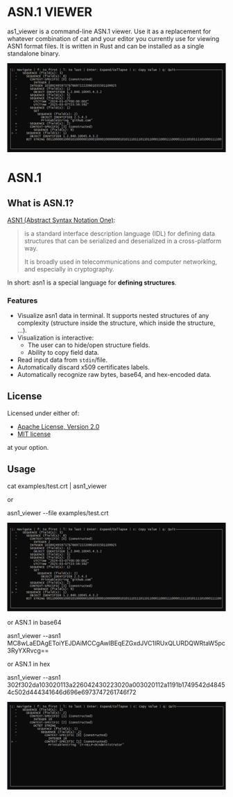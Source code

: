 # ASN.1 VIEWER

as1_viewer is a command-line ASN.1 viewer. Use it as a replacement for whatever combination of cat and your editor you currently use for viewing ASN1 format files. 
It is written in Rust and can be installed as a single standalone binary.

![screenshot](images/screenshot_1.png)

# ASN.1

## What is ASN.1?

[ASN1 (Abstract Syntax Notation One)](https://en.wikipedia.org/wiki/ASN.1):

> is a standard interface description language (IDL) for defining data structures that can be serialized and deserialized in a cross-platform way.
>
> It is broadly used in telecommunications and computer networking, and especially in cryptography.

In short: asn1 is a special language for **defining structures**.

### Features

* Visualize asn1 data in terminal. It supports nested structures of any complexity (structure inside the structure, which inside the structure, ...).
* Visualization is interactive:
  * The user can to hide/open structure fields.
  * Ability to copy field data.
* Read input data from `stdin`/file.
* Automatically discard x509 certificates labels.
* Automatically recognize raw bytes, base64, and hex-encoded data.


## License

Licensed under either of:

 * [Apache License, Version 2.0](http://www.apache.org/licenses/LICENSE-2.0)
 * [MIT license](http://opensource.org/licenses/MIT)

at your option.


## Usage

cat examples/test.crt | asn1_viewer

or

asn1_viewer --file examples/test.crt

![screenshot](images/screenshot_1.png)

or ASN.1 in base64

asn1_viewer --asn1 MC8wLaEDAgEToiYEJDAiMCCgAwIBEqEZGxdJVC1IRUxQLURDQWRtaW5pc3RyYXRvcg==

or ASN.1 in hex

asn1_viewer --asn1 302f302da103020113a226042430223020a003020112a1191b1749542d48454c502d444341646d696e6973747261746f72

![screenshot](images/screenshot_2.png)